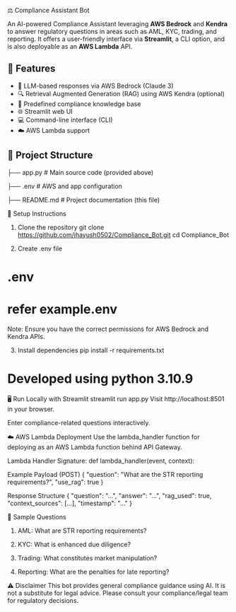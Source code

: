 ⚖️ Compliance Assistant Bot

An AI-powered Compliance Assistant leveraging **AWS Bedrock** and **Kendra** to answer regulatory questions in areas such as AML, KYC, trading, and reporting. It offers a user-friendly interface via **Streamlit**, a CLI option, and is also deployable as an **AWS Lambda** API.

## 🚀 Features

- 📘 LLM-based responses via AWS Bedrock (Claude 3)
- 🔍 Retrieval Augmented Generation (RAG) using AWS Kendra (optional)
- 🧠 Predefined compliance knowledge base
- 🌐 Streamlit web UI
- 💻 Command-line interface (CLI)
- ☁️ AWS Lambda support

## 📁 Project Structure
├── app.py # Main source code (provided above)

├── .env # AWS and app configuration

├── README.md # Project documentation (this file)


🔧 Setup Instructions

1. Clone the repository
git clone https://github.com/jhayush0502/Compliance_Bot.git
cd Compliance_Bot


2. Create .env file
# .env
# refer example.env
Note: Ensure you have the correct permissions for AWS Bedrock and Kendra APIs.


3. Install dependencies
pip install -r requirements.txt
# Developed using python 3.10.9

🖥️ Run Locally with Streamlit
streamlit run app.py
Visit http://localhost:8501 in your browser.

Enter compliance-related questions interactively.


☁️ AWS Lambda Deployment
Use the lambda_handler function for deploying as an AWS Lambda function behind API Gateway.

Lambda Handler Signature:
def lambda_handler(event, context):

Example Payload (POST)
{
  "question": "What are the STR reporting requirements?",
  "use_rag": true
}

Response Structure
{
  "question": "...",
  "answer": "...",
  "rag_used": true,
  "context_sources": [...],
  "timestamp": "..."
}


🧪 Sample Questions
1) AML: What are STR reporting requirements?

2) KYC: What is enhanced due diligence?

3) Trading: What constitutes market manipulation?

4) Reporting: What are the penalties for late reporting?



⚠️ Disclaimer
This bot provides general compliance guidance using AI. It is not a substitute for legal advice. Please consult your compliance/legal team for regulatory decisions.